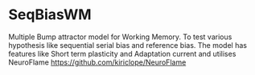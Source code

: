 # SeqBiasWM
Multiple Bump attractor model for Working Memory. To test various hypothesis like sequential serial bias and reference bias. The model has features like Short term plasticity and Adaptation current and utilises NeuroFlame  https://github.com/kiriclope/NeuroFlame 
